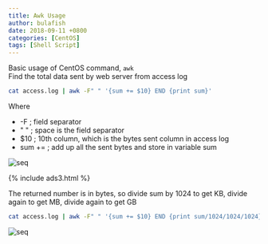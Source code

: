 ```yaml
---
title: Awk Usage
author: bulafish
date: 2018-09-11 +0800
categories: [CentOS]
tags: [Shell Script]
---
```


Basic usage of CentOS command, `awk`  
Find the total data sent by web server from access log
```bash
cat access.log | awk -F" " '{sum += $10} END {print sum}'
```
Where
* -F ; field separator
* " " ; space is the field separator
* $10 ;  10th column, which is the bytes sent column in access log
* sum += ; add up all the sent bytes and store in variable sum

![seq](/assets/images/2018091129.png)

{% include ads3.html %}

The returned number is in bytes, so divide sum by 1024 to get KB, divide again to get MB, divide again to get GB
```bash
cat access.log | awk -F" " '{sum += $10} END {print sum/1024/1024/1024}'
```

![seq](/assets/images/2018091130.png)
